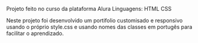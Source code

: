 Projeto feito no curso da plataforma Alura
Linguagens: HTML CSS

Neste projeto foi desenvolvido um portifolio customisado e responsivo usando o próprio style.css e usando nomes das classes em portugês para facilitar o aprendizado.